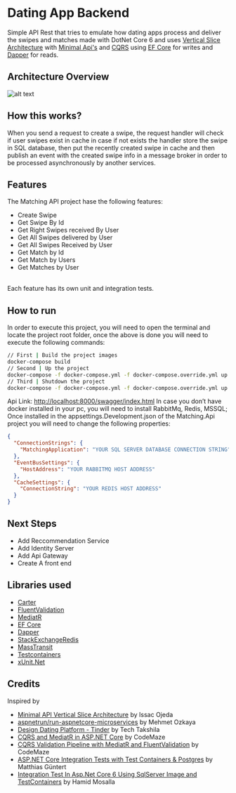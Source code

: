 # Dating App Backend
Simple API Rest that tries to emulate how dating apps process and deliver the swipes and matches made with DotNet Core 6 and uses [Vertical Slice Architecture](https://code-maze.com/vertical-slice-architecture-aspnet-core/) with [Minimal Api's](https://learn.microsoft.com/en-us/aspnet/core/fundamentals/minimal-apis?view=aspnetcore-6.0) and [CQRS]( https://learn.microsoft.com/en-us/azure/architecture/patterns/cqrs) using [EF Core](https://learn.microsoft.com/en-us/ef/core/) for writes and [Dapper](https://github.com/DapperLib/Dapper) for reads.

## Architecture Overview
![alt text](https://github.com/juan-canseco/dating-app-backend/blob/main/img/architecture-overview.png)

## How this works?
When you send a request to create a swipe, the request handler will check if user swipes exist in cache in case if not exists the handler store the swipe in SQL database, then put the recently created swipe in cache and then publish an event with the created swipe info in a message broker in order to be processed asynchronously by another services.

## Features
The Matching API project hase the following features:
- Create Swipe
- Get Swipe By Id
- Get Right Swipes received By User 
- Get All Swipes delivered by User 
- Get All Swipes Received by User 
- Get Match by Id
- Get Match by Users
- Get Matches by User
<br>
Each feature has its own unit and integration tests.

## How to run
In order to execute this project, you will need to open the terminal and locate the project root folder, once the above is done you will need to execute the following commands:
```bash
// First | Build the project images
docker-compose build
// Second | Up the project 
docker-compose -f docker-compose.yml -f docker-compose.override.yml up -d
// Third | Shutdown the project
docker-compose -f docker-compose.yml -f docker-compose.override.yml up -d
```
Api Link:  [http://localhost:8000/swagger/index.html](http://localhost:8000/swagger/index.html)
In case you don’t have docker installed in your pc, you will need to install RabbitMq, Redis, MSSQL; Once installed in the appsettings.Development.json of the Matching.Api project you will need to change the following properties:
```json
{
  "ConnectionStrings": {
    "MatchingApplication": "YOUR SQL SERVER DATABASE CONNECTION STRING"
  },
  "EventBusSettings": {
    "HostAddress": "YOUR RABBITMQ HOST ADDRESS"
  },
  "CacheSettings": {
    "ConnectionString": "YOUR REDIS HOST ADDRESS"
  }
}
```
## Next Steps 
- Add Reccommendation Service
- Add Identity Server
- Add Api Gateway
- Create A front end
## Libraries used
- [Carter](https://github.com/CarterCommunity/Carter)
- [FluentValidation](https://docs.fluentvalidation.net/en/latest/) 
- [MediatR](https://github.com/jbogard/MediatR)
- [EF Core](https://learn.microsoft.com/en-us/ef/core/)
- [Dapper](https://github.com/DapperLib/Dapper)
- [StackExchangeRedis](https://stackexchange.github.io/StackExchange.Redis/)
- [MassTransit](https://masstransit.io/documentation/configuration) 
- [Testcontainers](https://dotnet.testcontainers.org/)
- [xUnit.Net](https://xunit.net/)

## Credits
Inspired by
- [Minimal API Vertical Slice Architecture](https://github.com/isaacOjeda/MinimalApiArchitecture) by Issac Ojeda
- [aspnetrun/run-aspnetcore-microservices](https://github.com/aspnetrun/run-aspnetcore-microservices) by Mehmet Ozkaya
- [Design Dating Platform - Tinder](https://techtakshila.com/system-design-interview/chapter-5/) by Tech Takshila
- [CQRS and MediatR in ASP.NET Core](https://code-maze.com/cqrs-mediatr-in-aspnet-core/) by CodeMaze
- [CQRS Validation Pipeline with MediatR and FluentValidation](https://code-maze.com/cqrs-mediatr-fluentvalidation/) by CodeMaze
- [ASP.NET Core Integration Tests with Test Containers & Postgres](https://www.azureblue.io/asp-net-core-integration-tests-with-test-containers-and-postgres/) by Matthias Güntert
- [Integration Test In Asp.Net Core 6 Using SqlServer Image and TestContainers](https://hamidmosalla.com/2022/09/10/integration-test-in-asp-net-core-6-using-sqlserver-image-and-testcontainers/) by Hamid Mosalla

